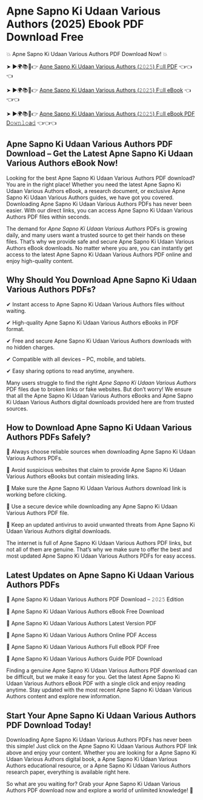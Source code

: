 # Apne Sapno Ki Udaan Various Authors (2025) Ebook PDF Download Free

💥 Apne Sapno Ki Udaan Various Authors PDF Download Now! 💥

➤ ►🌍📚📱👉 [Apne Sapno Ki Udaan Various Authors (𝟸𝟶𝟸𝟻) F𝚞ll PDF](https://getpdf.xyz/apne-sapno-ki-udaan-various-authors) 👈👈👈


➤ ►🌍📚📱👉 [Apne Sapno Ki Udaan Various Authors (𝟸𝟶𝟸𝟻) F𝚞ll eBook](https://getpdf.xyz/apne-sapno-ki-udaan-various-authors) 👈👈👈


➤ ►🌍📚📱👉 [Apne Sapno Ki Udaan Various Authors (𝟸𝟶𝟸𝟻) F𝚞ll eBook PDF D𝚘𝚠𝚗𝚕𝚘a𝚍](https://getpdf.xyz/apne-sapno-ki-udaan-various-authors) 👈👈👈


## Apne Sapno Ki Udaan Various Authors PDF Download – Get the Latest Apne Sapno Ki Udaan Various Authors eBook Now!

Looking for the best Apne Sapno Ki Udaan Various Authors PDF download? You are in the right place! Whether you need the latest Apne Sapno Ki Udaan Various Authors eBook, a research document, or exclusive Apne Sapno Ki Udaan Various Authors guides, we have got you covered. Downloading Apne Sapno Ki Udaan Various Authors PDFs has never been easier. With our direct links, you can access Apne Sapno Ki Udaan Various Authors PDF files within seconds.

The demand for *Apne Sapno Ki Udaan Various Authors* PDFs is growing daily, and many users want a trusted source to get their hands on these files. That’s why we provide safe and secure Apne Sapno Ki Udaan Various Authors eBook downloads. No matter where you are, you can instantly get access to the latest Apne Sapno Ki Udaan Various Authors PDF online and enjoy high-quality content.

## Why Should You Download Apne Sapno Ki Udaan Various Authors PDFs?

✔ Instant access to Apne Sapno Ki Udaan Various Authors files without waiting.

✔ High-quality Apne Sapno Ki Udaan Various Authors eBooks in PDF format.

✔ Free and secure Apne Sapno Ki Udaan Various Authors downloads with no hidden charges.

✔ Compatible with all devices – PC, mobile, and tablets.

✔ Easy sharing options to read anytime, anywhere.

Many users struggle to find the right *Apne Sapno Ki Udaan Various Authors* PDF files due to broken links or fake websites. But don’t worry! We ensure that all the Apne Sapno Ki Udaan Various Authors eBooks and Apne Sapno Ki Udaan Various Authors digital downloads provided here are from trusted sources.

## How to Download Apne Sapno Ki Udaan Various Authors PDFs Safely?

📌 Always choose reliable sources when downloading Apne Sapno Ki Udaan Various Authors PDFs.

📌 Avoid suspicious websites that claim to provide Apne Sapno Ki Udaan Various Authors eBooks but contain misleading links.

📌 Make sure the Apne Sapno Ki Udaan Various Authors download link is working before clicking.

📌 Use a secure device while downloading any Apne Sapno Ki Udaan Various Authors PDF file.

📌 Keep an updated antivirus to avoid unwanted threats from Apne Sapno Ki Udaan Various Authors digital downloads.

The internet is full of Apne Sapno Ki Udaan Various Authors PDF links, but not all of them are genuine. That’s why we make sure to offer the best and most updated Apne Sapno Ki Udaan Various Authors PDFs for easy access.

## Latest Updates on Apne Sapno Ki Udaan Various Authors PDFs

🔹 Apne Sapno Ki Udaan Various Authors PDF Download – 𝟸𝟶𝟸𝟻 Edition

🔹 Apne Sapno Ki Udaan Various Authors eBook Free Download

🔹 Apne Sapno Ki Udaan Various Authors Latest Version PDF

🔹 Apne Sapno Ki Udaan Various Authors Online PDF Access

🔹 Apne Sapno Ki Udaan Various Authors Full eBook PDF Free

🔹 Apne Sapno Ki Udaan Various Authors Guide PDF Download

Finding a genuine Apne Sapno Ki Udaan Various Authors PDF download can be difficult, but we make it easy for you. Get the latest Apne Sapno Ki Udaan Various Authors eBook PDF with a single click and enjoy reading anytime. Stay updated with the most recent Apne Sapno Ki Udaan Various Authors content and explore new information.

## Start Your Apne Sapno Ki Udaan Various Authors PDF Download Today!

Downloading Apne Sapno Ki Udaan Various Authors PDFs has never been this simple! Just click on the Apne Sapno Ki Udaan Various Authors PDF link above and enjoy your content. Whether you are looking for a Apne Sapno Ki Udaan Various Authors digital book, a Apne Sapno Ki Udaan Various Authors educational resource, or a Apne Sapno Ki Udaan Various Authors research paper, everything is available right here.

So what are you waiting for? Grab your Apne Sapno Ki Udaan Various Authors PDF download now and explore a world of unlimited knowledge! 🚀
